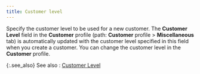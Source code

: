 ```yaml
---
title: Customer level
---
```



Specify the customer level to be used for a new customer. The **Customer Level** field in the **Customer**  profile (path: **Customer** profile  > **Miscellaneous** tab) is automatically  updated with the customer level specified in this field when you create  a customer. You can change the customer level in the **Customer**  profile.


{:.see_also}
See also
: [Customer  Level](JavaScript:RelatedTopics1.Click())<!--Metadata type="DesignerControl" startspan
<object CLASSID="clsid:ADB880A6-D8FF-11CF-9377-00AA003B7A11"
	ID=RelatedTopics1
	TYPE="application/x-oleobject">
</object>-->

<object classid="clsid:ADB880A6-D8FF-11CF-9377-00AA003B7A11" id="RelatedTopics1" type="application/x-oleobject"> 
 <param name="Command" value="Related Topics">
<param name="Window" value="second">
<param name="Item1" value="Customer Level;{{site.mc_chm}}/customer-levels/customer_level.html">
</object><!--Metadata type="DesignerControl" endspan-->
